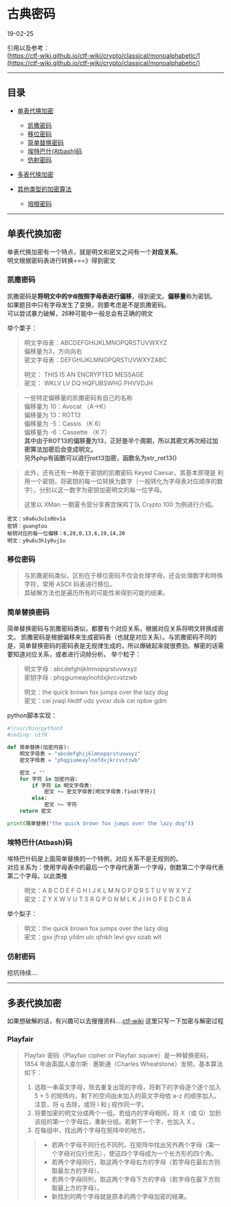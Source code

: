 # 古典密码
19-02-25

引用以及参考：  
[https://ctf-wiki.github.io/ctf-wiki/crypto/classical/monoalphabetic/](https://ctf-wiki.github.io/ctf-wiki/crypto/classical/monoalphabetic/)  
___
## 目录
* [单表代换加密](#1)
    * [凯撒密码](#1.1)
    * [移位密码](#1.2)
    * [简单替换密码](#1.3)
    * [埃特巴什(Atbash)码](#1.4)
    * [仿射密码](#1.5)
* [多表代换加密](#2)
    
* [其他类型的加密算法](#3)
    * [培根密码](#2.1)

___

## <font id="1" >单表代换加密</font>
单表代换加密有一个特点，就是明文和密文之间有一个**对应关系**。   
明文根据密码表进行转换===》得到密文

### <font id="1.1">凯撒密码</font>
凯撒密码是**将明文中的`字母`按照字母表进行偏移**，得到密文。**偏移量**称为密钥。  
如果题目中只有字母发生了变换，则要考虑是不是凯撒密码。   
可以尝试暴力破解，26种可能中一般总会有正确的明文  

举个栗子：

>明文字母表：ABCDEFGHIJKLMNOPQRSTUVWXYZ  
>偏移量为3，方向向右  
>密文字母表：DEFGHIJKLMNOPQRSTUVWXYZABC
>
>明文： THIS IS AN ENCRYPTED MESSAGE  
>密文： WKLV LV DQ HQFUBSWHG PHVVDJH  


>一些特定偏移量的凯撒密码有自己的名称  
>偏移量为 10：Avocat （A→K）  
>偏移量为 13：ROT13  
>偏移量为 -5：Cassis （K 6）  
>偏移量为 -6：Cassette （K 7）  
>**其中由于ROT13的偏移量为13，正好是半个周期，所以其密文再次经过加密算法加密后会变成明文。  
>另外php有函数可以进行rot13加密，函数名为str_rot13()**

>此外，还有还有一种基于密钥的凯撒密码 Keyed Caesar。其基本原理是 利用一个密钥，将密钥的每一位转换为数字（一般转化为字母表对应顺序的数字），分别以这一数字为密钥加密明文的每一位字母。  
>
>这里以 XMan 一期夏令营分享赛宫保鸡丁队 Crypto 100 为例进行介绍。
```
密文：s0a6u3u1s0bv1a
密钥：guangtou
秘钥对应的每一位偏移：6,20,0,13,6,19,14,20
明文：y0u6u3h1y0uj1u
```
### <font id="1.2">移位密码</font>
>与凯撒密码类似，区别在于移位密码不仅会处理字母，还会处理数字和特殊字符，常用 ASCII 码表进行移位。  
>其破解方法也是遍历所有的可能性来得到可能的结果。

### <font id="1.3">简单替换密码</font>
简单替换密码与凯撒密码类似，都要有个对应关系，根据对应关系将明文转换成密文。
凯撒密码是根据偏移来生成密码表（也就是对应关系）。与凯撒密码不同的是，简单替换密码的密码表是无规律生成的，所以爆破起来就很费劲。解密的话需要知道对应关系，或者进行词频分析。
举个粒子：
>明文字母 : abcdefghijklmnopqrstuvwxyz   
>密钥字母 : phqgiumeaylnofdxjkrcvstzwb   
>   
>明文：the quick brown fox jumps over the lazy dog   
>密文：cei jvaql hkdtf udz yvoxr dsik cei npbw gdm   

python脚本实现：

```python
#!/usr/bin/python3
#coding: utf8

def 简单替换(加密内容):
    明文字母表 = "abcdefghijklmnopqrstuvwxyz"
    密文字母表 = "phqgiumeaylnofdxjkrcvstzwb"

    密文 = ""
    for 字符 in 加密内容:
        if 字符 in 明文字母表:
            密文 += 密文字母表[明文字母表.find(字符)]
        else:
            密文 += 字符
    return 密文

print(简单替换("the quick brown fox jumps over the lazy dog"))
```
### <font id="1.4">埃特巴什(Atbash)码</font>
埃特巴什码是上面简单替换的一个特例，对应关系不是无规则的。   
对应关系为：使用字母表中的最后一个字母代表第一个字母，倒数第二个字母代表第二个字母。以此类推   

>明文：A B C D E F G H I J K L M N O P Q R S T U V W X Y Z   
>密文：Z Y X W V U T S R Q P O N M L K J I H G F E D C B A

举个梨子：
>明文：the quick brown fox jumps over the lazy dog   
>密文：gsv jfrxp yildm ulc qfnkh levi gsv ozab wlt

### <font id="1.4">仿射密码</font>
挖坑待续....
___
## <font id="2">多表代换加密</font>
如果想破解的话，有兴趣可以去搜搜资料....[ctf-wiki](https://ctf-wiki.github.io/ctf-wiki/crypto/classical/polyalphabetic/)
这里只写一下加密与解密过程   

### <font id="2.1">Playfair</font>
>Playfair 密码（Playfair cipher or Playfair square）是一种替换密码，1854 年由英国人查尔斯 · 惠斯通（Charles Wheatstone）发明，基本算法如下：
> 1. 选取一串英文字母，除去重复出现的字母，将剩下的字母逐个逐个加入 5 × 5 的矩阵内，剩下的空间由未加入的英文字母依 a-z 的顺序加入。注意，将 q 去除，或将 i 和 j 视作同一字。  
> 2. 将要加密的明文分成两个一组。若组内的字母相同，将 X（或 Q）加到该组的第一个字母后，重新分组。若剩下一个字，也加入 X 。  
> 3. 在每组中，找出两个字母在矩阵中的地方。  
>> * 若两个字母不同行也不同列，在矩阵中找出另外两个字母（第一个字母对应行优先），使这四个字母成为一个长方形的四个角。  
>> * 若两个字母同行，取这两个字母右方的字母（若字母在最右方则取最左方的字母）。  
>> * 若两个字母同列，取这两个字母下方的字母（若字母在最下方则取最上方的字母）。  
>> * 新找到的两个字母就是原本的两个字母加密的结果。  


